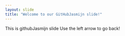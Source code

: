 ```yaml
---
layout: slide
title: "Welcome to our GitHubJasmijn slide!"
---
```

This is githubJasmijn slide
Use the left arrow to go back!